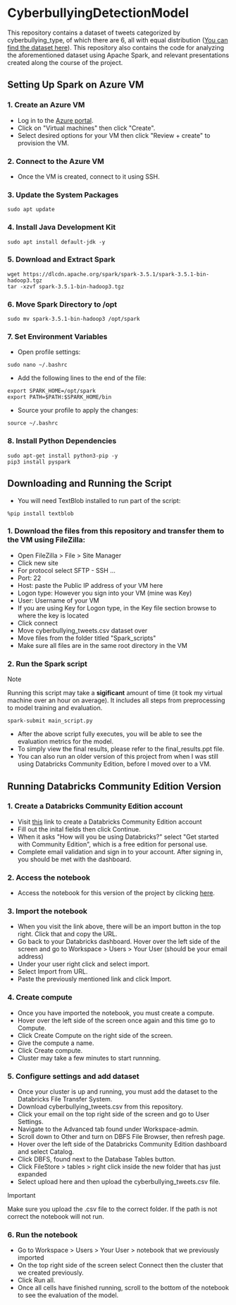# CyberbullyingDetectionModel
This repository contains a dataset of tweets categorized by cyberbullying_type, of which there are 6, all with equal distribution ([You can find the dataset here](https://www.kaggle.com/datasets/andrewmvd/cyberbullying-classification)). This repository also contains the code for analyzing the aforementioned dataset using Apache Spark, and relevant presentations created along the course of the project.
## Setting Up Spark on Azure VM
### 1. Create an Azure VM
- Log in to the [Azure portal](https://azure.microsoft.com/en-us/get-started/azure-portal).
- Click on "Virtual machines" then click "Create".
- Select desired options for your VM then click "Review + create" to provision the VM.
### 2. Connect to the Azure VM
- Once the VM is created, connect to it using SSH.
### 3. Update the System Packages
```
sudo apt update
```
### 4. Install Java Development Kit
```
sudo apt install default-jdk -y
```
### 5. Download and Extract Spark
```
wget https://dlcdn.apache.org/spark/spark-3.5.1/spark-3.5.1-bin-hadoop3.tgz
tar -xzvf spark-3.5.1-bin-hadoop3.tgz
```
### 6. Move Spark Directory to /opt
```
sudo mv spark-3.5.1-bin-hadoop3 /opt/spark
```
### 7. Set Environment Variables
- Open profile settings:
```
sudo nano ~/.bashrc
```
- Add the following lines to the end of the file:
```
export SPARK_HOME=/opt/spark
export PATH=$PATH:$SPARK_HOME/bin
```
- Source your profile to apply the changes:
```
source ~/.bashrc
```
### 8. Install Python Dependencies
```
sudo apt-get install python3-pip -y
pip3 install pyspark
```
## Downloading and Running the Script
- You will need TextBlob installed to run part of the script:
```
%pip install textblob
```
### 1. Download the files from this repository and transfer them to the VM using FileZilla:
- Open FileZilla > File > Site Manager
- Click new site
- For protocol select SFTP - SSH ...
- Port: 22
- Host: paste the Public IP address of your VM here
- Logon type: However you sign into your VM (mine was Key)
- User: Username of your VM
- If you are using Key for Logon type, in the Key file section browse to where the key is located
- Click connect
- Move cyberbullying_tweets.csv dataset over
- Move files from the folder titled "Spark_scripts"
- Make sure all files are in the same root directory in the VM
### 2. Run the Spark script
> [!NOTE]  
> Running this script may take a **sigificant** amount of time (it took my virtual machine over an hour on average).
> It includes all steps from preprocessing to model training and evaluation.
```
spark-submit main_script.py
```
- After the above script fully executes, you will be able to see the evaluation metrics for the model.
- To simply view the final results, please refer to the final_results.ppt file.
- You can also run an older version of this project from when I was still using Databricks Community Edition, before I moved over to a VM.
## Running Databricks Community Edition Version
### 1. Create a Databricks Community Edition account
- Visit [this](https://www.databricks.com/) link to create a Databricks Community Edition account
- Fill out the inital fields then click Continue.
- When it asks "How will you be using Databricks?" select "Get started with Community Edition", which is a free edition for personal use.
- Complete email validation and sign in to your account. After signing in, you should be met with the dashboard.
### 2. Access the notebook
- Access the notebook for this version of the project by clicking [here](https://databricks-prod-cloudfront.cloud.databricks.com/public/4027ec902e239c93eaaa8714f173bcfc/1941027640709137/4153980120042452/1023779770062107/latest.html).
### 3. Import the notebook
- When you visit the link above, there will be an import button in the top right. Click that and copy the URL.
- Go back to your Databricks dashboard. Hover over the left side of the screen and go to Workspace > Users > Your User (should be your email address)
- Under your user right click and select import.
- Select Import from URL.
- Paste the previously mentioned link and click Import.
### 4. Create compute
- Once you have imported the notebook, you must create a compute.
- Hover over the left side of the screen once again and this time go to Compute.
- Click Create Compute on the right side of the screen.
- Give the compute a name.
- Click Create compute.
- Cluster may take a few minutes to start runnning.
### 5. Configure settings and add dataset
- Once your cluster is up and running, you must add the dataset to the Databricks File Transfer System.
- Download cyberbullying_tweets.csv from this repository.
- Click your email on the top right side of the screen and go to User Settings.
- Navigate to the Advanced tab found under Workspace-admin.
- Scroll down to Other and turn on DBFS File Browser, then refresh page.
- Hover over the left side of the Databricks Community Edition dashboard and select Catalog.
- Click DBFS, found next to the Database Tables button.
- Click FileStore > tables > right click inside the new folder that has just expanded
- Select upload here and then upload the cyberbullying_tweets.csv file.
> [!IMPORTANT]  
> Make sure you upload the .csv file to the correct folder. If the path is not correct the notebook will not run.
### 6. Run the notebook
- Go to Workspace > Users > Your User > notebook that we previously imported
- On the top right side of the screen select Connect then the cluster that we created previously.
- Click Run all.
- Once all cells have finished running, scroll to the bottom of the notebook to see the evaluation of the model.
